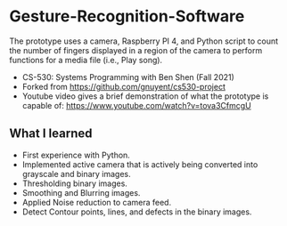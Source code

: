 # Gesture-Recognition-Software
The prototype uses a camera, Raspberry PI 4, and Python script to count the number of fingers displayed in a region of the camera to perform functions for a media file (i.e., Play song).
* CS-530: Systems Programming with Ben Shen (Fall 2021)
* Forked from https://github.com/gnuyent/cs530-project
* Youtube video gives a brief demonstration of what the prototype is capable of: https://www.youtube.com/watch?v=tova3CfmcgU

## What I learned
* First experience with Python.
* Implemented active camera that is actively being converted into grayscale and binary images.
* Thresholding binary images.
* Smoothing and Blurring images.
* Applied Noise reduction to camera feed.
* Detect Contour points, lines, and defects in the binary images.
